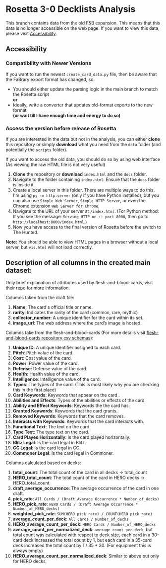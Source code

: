 # Rosetta 3-0 Decklists Analysis

This branch contains data from the old F&B expansion. This means that this data is no longer accessible on the web page. If you want to view this data, please visit [Accessibility](#accessibility).

## Accessibility

### Compatibility with Newer Versions

If you want to run the newest `create_card_data.py` file, then be aware that the FaBrary export format has changed, so:

- You should either update the parsing logic in the main branch to match the Rosetta script  
**or**
- Ideally, write a converter that updates old-format exports to the new format  
**(or wait till I have enough time and energy to do so)**

### Access the version before release of Rosetta

If you are interested in the data but not in the analysis, you can either **clone** this repository or simply **download** what you need from the `data` folder (and potentially the `scripts` folder).

If you want to access the old data, you should do so by using web interface (As viewing the raw HTML file is not very useful)
1. **Clone** the repository or **download** `index.html` and the `docs` folder.
2. Navigate to the folder containing `index.html`. Ensure that the `docs` folder is inside it.
3. Create a local server in this folder. There are multiple ways to do this. I'm using `py -m http.server` (only if you have Python installed), but you can also use `Simple Web Server`, `Simple HTTP Server`, or even the Chrome extension `Web Server for Chrome`.
4. Navigate to the URL of your server at `/index.html`. (For Python method: If you see the message: `Serving HTTP on :: port 8000`, then go to `http://localhost:8000/index.html`.)
5. Now you have access to the final version of Rosetta before the switch to The Hunted.

**Note:** You should be able to view HTML pages in a browser without a local server, but `vis.html` will not load correctly.

## Description of all columns in the created main dataset:
Only brief explanation of attributes used by flesh-and-blood-cards, visit their repo for more information.  

Columns taken from the draft file:  
1. **Name**: The card's official title or name.  
2. **rarity**: Indicates the rarity of the card (common, rare, mythic)
3. **collector_number**: A unique identifier for the card within its set.  
4. **image_url**: The web address where the card’s image is hosted.  

Columns take from the flesh-and-blood-cards (For more details visit [flesh-and-blood-cards repository csv schemas](https://github.com/the-fab-cube/flesh-and-blood-cards/blob/develop/documentation/csv-schemas.md)):  
1. **Unique ID**: A unique identifier assigned to each card.
2. **Pitch**: Pitch value of the card.  
3. **Cost**: Cost value of the card.  
4. **Power**: Power value of the card.  
5. **Defense**: Defense value of the card.  
6. **Health**: Health value of the card.  
7. **Intelligence**: Intelligence value of the card.  
8. **Types**: The types of the card. (This is most likely why you are checking this in the first place) 
9. **Card Keywords**: Keywords that appear on the card .  
10. **Abilities and Effects**: Types of the abilities or effects of the card.  
11. **Ability and Effect Keywords**: Keywords the the card has.  
12. **Granted Keywords**: Keywords that the card grants.  
13. **Removed Keywords**: Keywords that the card removes.  
14. **Interacts with Keywords**: Keywords that the card interacts with.  
15. **Functional Text**: The text on the card.  
16. **Type Text**: The type text on the card.  
17. **Card Played Horizontally**: Is the card played horizontally.  
18. **Blitz Legal**: Is the card legal in Blitz.  
19. **CC Legal**: Is the card legal in CC.  
20. **Commoner Legal**: Is the card legal in Commoner.  

Columns calculated based on decks:  
1. **total_count**: The total count of the card in all decks   -> total_count  
2. **HERO_total_count**: The total count of the card in HERO decks  -> HERO_total_count  
3. **draft_average_occurrence**: The average occurrence of the card in one draft.  
4. **pick_rate**: `All Cards / (Draft Average Occurrence * Number_of_decks)`  
5. **HERO_pick_rate**: `HERO Cards / (Draft Average Occurrence * Number_of_HERO_decks)`  
6. **weighted_pick_rate**: `SUM(HERO pick rate) / COUNT(HERO pick rate)`  
7. **average_count_per_deck**: `All Cards / Number_of_decks`  
8. **HERO_average_count_per_deck**: `HERO Cards / Number_of_HERO_decks`  
9. **average_count_per_normalized_deck**: `average_count_per_deck`, but total count was calculated with respect to deck size, each card in a 30-card deck increased the total count by 1, but each card in a 35-card deck increased the total count by 1 / 35 * 30. (For equipment this is always empty)  
10. **HERO_average_count_per_normalized_deck**: Similar to above but only for HERO decks
